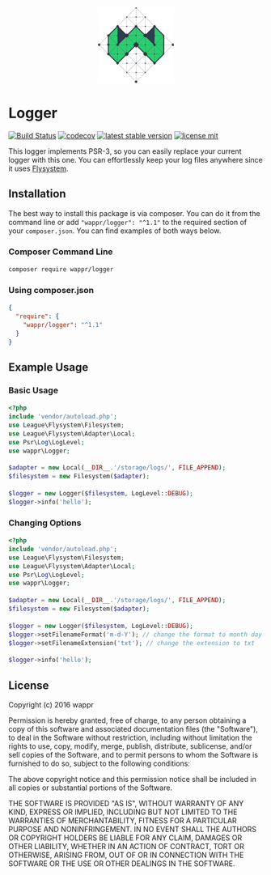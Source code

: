 <p align="center"><a href="https://wappr.co/" target="_blank"><img width="150"src="https://raw.githubusercontent.com/wappr/logger/master/wappr-logo.png"></a></p>

# Logger

[![Build Status](https://travis-ci.org/wappr/logger.svg?branch=master)](https://travis-ci.org/wappr/logger) [![codecov](https://codecov.io/gh/wappr/logger/branch/master/graph/badge.svg)](https://codecov.io/gh/wappr/logger) [![latest stable version](https://poser.pugx.org/wappr/logger/v/stable.svg)](https://packagist.org/packages/wappr/logger) [![license mit](https://poser.pugx.org/wappr/logger/license.svg)](https://packagist.org/packages/wappr/logger)

This logger implements PSR-3, so you can easily replace your current logger with this one.
You can effortlessly keep your log files anywhere since it uses [Flysystem](https://flysystem.thephpleague.com/).


## Installation

The best way to install this package is via composer. You can do it from the command line or 
add `"wappr/logger": "^1.1"` to the required section of your `composer.json`. You can find 
examples of both ways below.

### Composer Command Line

```bash
composer require wappr/logger
```

### Using composer.json

```json
{
  "require": {
    "wappr/logger": "^1.1"
  }
}
```

## Example Usage

### Basic Usage

```php
<?php
include 'vendor/autoload.php';
use League\Flysystem\Filesystem;
use League\Flysystem\Adapter\Local;
use Psr\Log\LogLevel;
use wappr\Logger;

$adapter = new Local(__DIR__.'/storage/logs/', FILE_APPEND);
$filesystem = new Filesystem($adapter);

$logger = new Logger($filesystem, LogLevel::DEBUG);
$logger->info('hello');
```

### Changing Options

```php
<?php
include 'vendor/autoload.php';
use League\Flysystem\Filesystem;
use League\Flysystem\Adapter\Local;
use Psr\Log\LogLevel;
use wappr\Logger;

$adapter = new Local(__DIR__.'/storage/logs/', FILE_APPEND);
$filesystem = new Filesystem($adapter);

$logger = new Logger($filesystem, LogLevel::DEBUG);
$logger->setFilenameFormat('m-d-Y'); // change the format to month day year
$logger->setFilenameExtension('txt'); // change the extension to txt
        
$logger->info('hello');
```

## License

Copyright (c) 2016 wappr

Permission is hereby granted, free of charge, to any person obtaining a copy of this software and associated documentation files (the "Software"), to deal in the Software without restriction, including without limitation the rights to use, copy, modify, merge, publish, distribute, sublicense, and/or sell copies of the Software, and to permit persons to whom the Software is furnished to do so, subject to the following conditions:

The above copyright notice and this permission notice shall be included in all copies or substantial portions of the Software.

THE SOFTWARE IS PROVIDED "AS IS", WITHOUT WARRANTY OF ANY KIND, EXPRESS OR IMPLIED, INCLUDING BUT NOT LIMITED TO THE WARRANTIES OF MERCHANTABILITY, FITNESS FOR A PARTICULAR PURPOSE AND NONINFRINGEMENT. IN NO EVENT SHALL THE AUTHORS OR COPYRIGHT HOLDERS BE LIABLE FOR ANY CLAIM, DAMAGES OR OTHER LIABILITY, WHETHER IN AN ACTION OF CONTRACT, TORT OR OTHERWISE, ARISING FROM, OUT OF OR IN CONNECTION WITH THE SOFTWARE OR THE USE OR OTHER DEALINGS IN THE SOFTWARE.